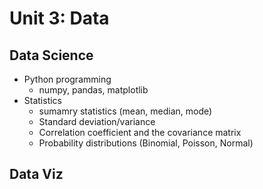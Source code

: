 # Unit 3: Data

## Data Science
* Python programming
  * numpy, pandas, matplotlib
* Statistics
  * sumamry statistics (mean, median, mode)
  * Standard deviation/variance
  * Correlation coefficient and the covariance matrix
  * Probability distributions (Binomial, Poisson, Normal)

## Data Viz